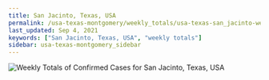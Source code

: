 ```yaml
---
title: San Jacinto, Texas, USA
permalink: /usa-texas-montgomery/weekly_totals/usa-texas-san_jacinto-weekly_totals.html
last_updated: Sep 4, 2021
keywords: ["San Jacinto, Texas, USA", "weekly totals"]
sidebar: usa-texas-montgomery_sidebar
---
```


![Weekly Totals of Confirmed Cases for San Jacinto, Texas, USA](/covid_tracker/images/graphs/usa-texas-san_jacinto-weekly_totals_graph.png)
